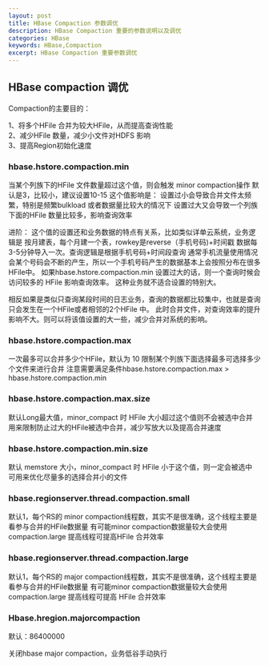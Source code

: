 ```yaml
---
layout: post
title: HBase Compaction 参数调优
description: HBase Compaction 重要的参数说明以及调优
categories: HBase
keywords: HBase,Compaction
excerpt: HBase Compaction 重要参数调优
---
```



## **HBase compaction 调优**

Compaction的主要目的： 

1、将多个HFile 合并为较大HFile，从而提高查询性能  
2、减少HFile 数量，减少小文件对HDFS 影响  
3、提高Region初始化速度  


### hbase.hstore.compaction.min

当某个列族下的HFile 文件数量超过这个值，则会触发 minor compaction操作
默认是3，比较小，建议设置10-15
这个值影响是：
设置过小会导致合并文件太频繁，特别是频繁bulkload 或者数据量比较大的情况下
设置过大又会导致一个列族下面的HFile 数量比较多，影响查询效率

进阶：
这个值的设置还和业务数据的特点有关系，比如类似详单云系统，业务逻辑是
按月建表，每个月建一个表，rowkey是reverse（手机号码)+时间戳
数据每3-5分钟导入一次。查询逻辑是根据手机号码+时间段查询
通常手机流量使用情况会某个号码会不断的产生，所以一个手机号码产生的数据基本上会按照分布在很多HFile中。
如果hbase.hstore.compaction.min 设置过大的话，则一个查询时候会访问较多的 HFile 影响查询效率。
这种业务就不适合设置的特别大。

相反如果是类似只查询某段时间的日志业务，查询的数据都比较集中，也就是查询只会发生在一个HFile或者相邻的2个HFile 中。
此时合并文件，对查询效率的提升影响不大。则可以将该值设置的大一些，减少合并对系统的影响。


### hbase.hstore.compaction.max

一次最多可以合并多少个HFile，默认为 10
限制某个列族下面选择最多可选择多少个文件来进行合并
注意需要满足条件hbase.hstore.compaction.max > hbase.hstore.compaction.min


### hbase.hstore.compaction.max.size

默认Long最大值，minor_compact 时 HFile 大小超过这个值则不会被选中合并
用来限制防止过大的HFile被选中合并，减少写放大以及提高合并速度

### hbase.hstore.compaction.min.size

默认 memstore 大小，minor_compact 时 HFile 小于这个值，则一定会被选中
可用来优化尽量多的选择合并小的文件

### hbase.regionserver.thread.compaction.small

默认1，每个RS的  minor compaction线程数，其实不是很准确，这个线程主要是看参与合并的HFile数据量
有可能minor compaction数据量较大会使用compaction.large
提高线程可提高HFile 合并效率


### hbase.regionserver.thread.compaction.large

默认1，每个RS的 major compaction线程数，其实不是很准确，这个线程主要是看参与合并的HFile数据量
有可能minor compaction数据量较大会使用compaction.large
提高线程可提高 HFile 合并效率

### Hbase.hregion.majorcompaction

默认：86400000

关闭hbase major compaction，业务低谷手动执行









